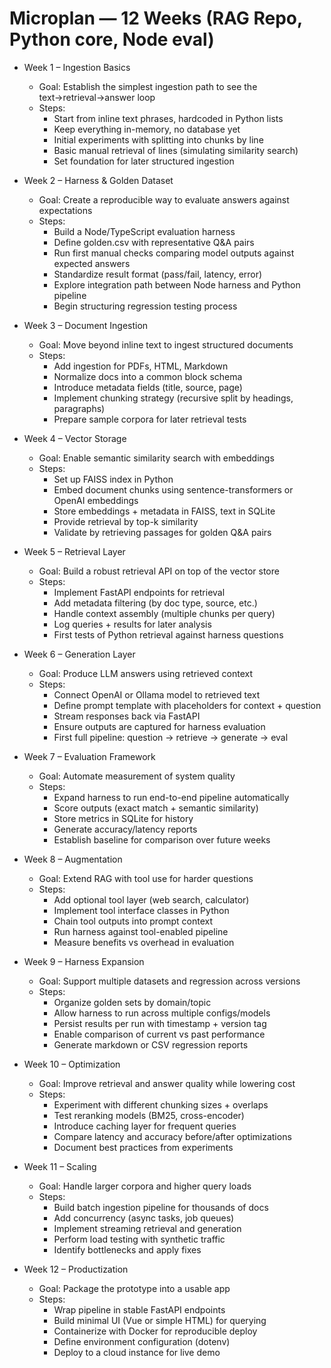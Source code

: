 # Microplan — 12 Weeks (RAG Repo, Python core, Node eval)

- Week 1 – Ingestion Basics

  - Goal: Establish the simplest ingestion path to see the text→retrieval→answer loop
  - Steps:
    - Start from inline text phrases, hardcoded in Python lists
    - Keep everything in-memory, no database yet
    - Initial experiments with splitting into chunks by line
    - Basic manual retrieval of lines (simulating similarity search)
    - Set foundation for later structured ingestion

- Week 2 – Harness & Golden Dataset

  - Goal: Create a reproducible way to evaluate answers against expectations
  - Steps:
    - Build a Node/TypeScript evaluation harness
    - Define golden.csv with representative Q&A pairs
    - Run first manual checks comparing model outputs against expected answers
    - Standardize result format (pass/fail, latency, error)
    - Explore integration path between Node harness and Python pipeline
    - Begin structuring regression testing process

- Week 3 – Document Ingestion

  - Goal: Move beyond inline text to ingest structured documents
  - Steps:
    - Add ingestion for PDFs, HTML, Markdown
    - Normalize docs into a common block schema
    - Introduce metadata fields (title, source, page)
    - Implement chunking strategy (recursive split by headings, paragraphs)
    - Prepare sample corpora for later retrieval tests

- Week 4 – Vector Storage

  - Goal: Enable semantic similarity search with embeddings
  - Steps:
    - Set up FAISS index in Python
    - Embed document chunks using sentence-transformers or OpenAI embeddings
    - Store embeddings + metadata in FAISS, text in SQLite
    - Provide retrieval by top-k similarity
    - Validate by retrieving passages for golden Q&A pairs

- Week 5 – Retrieval Layer

  - Goal: Build a robust retrieval API on top of the vector store
  - Steps:
    - Implement FastAPI endpoints for retrieval
    - Add metadata filtering (by doc type, source, etc.)
    - Handle context assembly (multiple chunks per query)
    - Log queries + results for later analysis
    - First tests of Python retrieval against harness questions

- Week 6 – Generation Layer

  - Goal: Produce LLM answers using retrieved context
  - Steps:
    - Connect OpenAI or Ollama model to retrieved text
    - Define prompt template with placeholders for context + question
    - Stream responses back via FastAPI
    - Ensure outputs are captured for harness evaluation
    - First full pipeline: question → retrieve → generate → eval

- Week 7 – Evaluation Framework

  - Goal: Automate measurement of system quality
  - Steps:
    - Expand harness to run end-to-end pipeline automatically
    - Score outputs (exact match + semantic similarity)
    - Store metrics in SQLite for history
    - Generate accuracy/latency reports
    - Establish baseline for comparison over future weeks

- Week 8 – Augmentation

  - Goal: Extend RAG with tool use for harder questions
  - Steps:
    - Add optional tool layer (web search, calculator)
    - Implement tool interface classes in Python
    - Chain tool outputs into prompt context
    - Run harness against tool-enabled pipeline
    - Measure benefits vs overhead in evaluation

- Week 9 – Harness Expansion

  - Goal: Support multiple datasets and regression across versions
  - Steps:
    - Organize golden sets by domain/topic
    - Allow harness to run across multiple configs/models
    - Persist results per run with timestamp + version tag
    - Enable comparison of current vs past performance
    - Generate markdown or CSV regression reports

- Week 10 – Optimization

  - Goal: Improve retrieval and answer quality while lowering cost
  - Steps:
    - Experiment with different chunking sizes + overlaps
    - Test reranking models (BM25, cross-encoder)
    - Introduce caching layer for frequent queries
    - Compare latency and accuracy before/after optimizations
    - Document best practices from experiments

- Week 11 – Scaling

  - Goal: Handle larger corpora and higher query loads
  - Steps:
    - Build batch ingestion pipeline for thousands of docs
    - Add concurrency (async tasks, job queues)
    - Implement streaming retrieval and generation
    - Perform load testing with synthetic traffic
    - Identify bottlenecks and apply fixes

- Week 12 – Productization
  - Goal: Package the prototype into a usable app
  - Steps:
    - Wrap pipeline in stable FastAPI endpoints
    - Build minimal UI (Vue or simple HTML) for querying
    - Containerize with Docker for reproducible deploy
    - Define environment configuration (dotenv)
    - Deploy to a cloud instance for live demo
